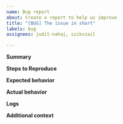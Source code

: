 ```yaml
---
name: Bug report
about: Create a report to help us improve
title: "[BUG] The issue in short"
labels: bug
assignees: judit-nahaj, szikszail

---
```


<!-- 
Hello!
Thank you, for helping us to make GherKing better!
Please, aim to fill out all necessary parts of the template which are applicable.
All of this information helps us to fix the issue you report.
Thank you!

Note: such parts of the ticket which are in HTML comments (like this) 
won't be shown on the ticket, so we used them to guide you.
Feel free to delete them when you are done.
-->

**Summary**
<!-- A clear and concise description of what the bug is. -->

**Steps to Reproduce**
<!-- 
Please provide the steps to reproduce the behavior:
1. Have "this" feature file
2. Execute gherking with "this" precompiled
3. Check the output
-->

**Expected behavior**
<!-- A clear and concise description of what you expected to happen. -->

**Actual behavior**
<!-- A clear and concise description of what is happened. -->

**Logs**
<!--
If applicable, add logs to help investigate your problem.
Please use the DEBUG=gherking:* environment variable so that
the packages produce more info and attach the log file.
-->

**Additional context**
<!-- Add any other context about the problem here. -->
